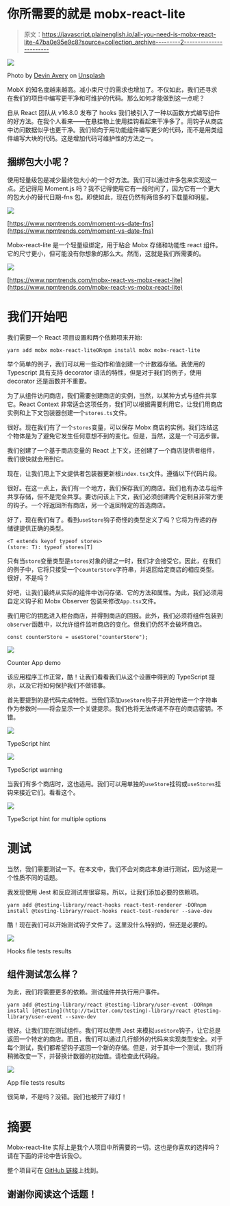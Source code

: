 # 你所需要的就是 mobx-react-lite

> 原文：<https://javascript.plainenglish.io/all-you-need-is-mobx-react-lite-47ba0e95e9c8?source=collection_archive---------2----------------------->

![](img/a569ee13bae043c7596872aab0545edb.png)

Photo by [Devin Avery](https://unsplash.com/@devintavery?utm_source=medium&utm_medium=referral) on [Unsplash](https://unsplash.com?utm_source=medium&utm_medium=referral)

MobX 的知名度越来越高。减小束尺寸的需求也增加了。不仅如此，我们还寻求在我们的项目中编写更干净和可维护的代码。那么如何才能做到这一点呢？

自从 React 团队从 v16.8.0 发布了 hooks 我们被引入了一种以函数方式编写组件的好方法。在我个人看来——在悬挂物上使用挂钩看起来干净多了。用钩子从商店中访问数据似乎也更干净。我们倾向于用功能组件编写更少的代码，而不是用类组件编写大块的代码。这是增加代码可维护性的方法之一。

## 捆绑包大小呢？

使用轻量级包是减少最终包大小的一个好方法。我们可以通过许多包来实现这一点。还记得用 Moment.js 吗？我不记得使用它有一段时间了，因为它有一个更大的包大小的替代日期-fns 包。即使如此，现在仍然有两倍多的下载量和明星。

![](img/8cd42db8e2fe2a2a7ebd6b54147d84f1.png)

[https://www.npmtrends.com/moment-vs-date-fns](https://www.npmtrends.com/moment-vs-date-fns)

Mobx-react-lite 是一个轻量级绑定，用于粘合 Mobx 存储和功能性 react 组件。它的尺寸更小，但可能没有你想象的那么大。然而，这就是我们所需要的。

![](img/399827cd9679cbc8b6126e2e79f87e3b.png)

[https://www.npmtrends.com/mobx-react-vs-mobx-react-lite](https://www.npmtrends.com/mobx-react-vs-mobx-react-lite)

# 我们开始吧

我们需要一个 React 项目设置和两个依赖项来开始:

```
yarn add mobx mobx-react-liteORnpm install mobx mobx-react-lite
```

举个简单的例子，我们可以用一些动作和值创建一个计数器存储。我使用的 Typescript 具有支持 decorator 语法的特性，但是对于我们的例子，使用 decorator 还是函数并不重要。

为了从组件访问商店，我们需要创建商店的实例，当然，以某种方式与组件共享它。React Context 非常适合这项任务，我们可以根据需要利用它。让我们用商店实例和上下文包装器创建一个`stores.ts`文件。

很好。现在我们有了一个`stores`变量，可以保存 Mobx 商店的实例。我们冻结这个物体是为了避免它发生任何意想不到的变化。但是，当然，这是一个可选步骤。

我们创建了一个基于商店变量的 React 上下文，还创建了一个商店提供者组件，我们很快就会用到它。

现在，让我们用上下文提供者包装器更新根`index.tsx`文件。遵循以下代码片段。

很好。在这一点上，我们有一个地方，我们保存我们的商店。我们也有办法与组件共享存储，但不是完全共享。要访问该上下文，我们必须创建两个定制且非常方便的钩子。一个将返回所有商店，另一个返回特定的首选商店。

好了，现在我们有了。看到`useStore`钩子奇怪的类型定义了吗？它将为传递的存储键提供正确的类型。

```
<T extends keyof typeof stores>
(store: T): typeof stores[T]
```

只有当`store`变量类型是`stores`对象的键之一时，我们才会接受它。因此，在我们的例子中，它将只接受一个`counterStore`字符串，并返回给定商店的相应类型。很好，不是吗？

好吧，让我们最终从实际的组件中访问存储、它的方法和属性。为此，我们必须用自定义钩子和 Mobx Observer 包装来修改`App.tsx`文件。

我们用它的钥匙进入柜台商店，并得到商店的回报。此外，我们必须将组件包装到`observer`函数中，以允许组件监听商店的变化。但我们仍然不会破坏商店。

```
const counterStore = useStore("counterStore");
```

![](img/135c682e1269d5d23bc8d13859a31a5d.png)

Counter App demo

该应用程序工作正常，酷！让我们看看我们从这个设置中得到的 TypeScript 提示，以及它将如何保护我们不做错事。

首先要提到的是代码完成特性。当我们添加`useStore`钩子并开始传递一个字符串作为参数时——将会显示一个关键提示。我们也将无法传递不存在的商店密钥。不错。

![](img/ac5c6e94ef6bae287a19bbc4ef7224f3.png)

TypeScript hint

![](img/197bfc89d393ab37167aa5f20dcf8812.png)

TypeScript warning

当我们有多个商店时，这也适用。我们可以用单独的`useStore`挂钩或`useStores`挂钩来接近它们。看看这个。

![](img/6bdcfbd25dbacbb76d1c371f7c2fccef.png)

TypeScript hint for multiple options

# 测试

当然，我们需要测试一下。在本文中，我们不会对商店本身进行测试，因为这是一个性质不同的话题。

我发现使用 Jest 和反应测试库很容易。所以，让我们添加必要的依赖项。

```
yarn add @testing-library/react-hooks react-test-renderer -DORnpm install @testing-library/react-hooks react-test-renderer --save-dev
```

酷！现在我们可以开始测试钩子文件了。这里没什么特别的，但还是必要的。

![](img/2cb9938e559cd46b888b90841ffe73cd.png)

Hooks file tests results

## 组件测试怎么样？

为此，我们将需要更多的依赖。测试组件并执行用户事件。

```
yarn add @testing-library/react @testing-library/user-event -DORnpm install [@testing](http://twitter.com/testing)-library/react @testing-library/user-event --save-dev
```

很好。让我们现在测试组件。我们可以使用 Jest 来模拟`useStore`钩子，让它总是返回一个特定的商店。而且，我们可以通过几行额外的代码来实现类型安全。对于每个测试，我们都希望钩子返回一个新的存储。但是，对于其中一个测试，我们将稍微改变一下，并替换计数器的初始值。请检查此代码段。

![](img/8065a822dda5afab2d682c6e29fb1627.png)

App file tests results

很简单，不是吗？没错。我们也被开了绿灯！

# 摘要

Mobx-react-lite 实际上是我个人项目中所需要的一切。这也是你喜欢的选择吗？请在下面的评论中告诉我😉。

整个项目可在 [GitHub 链接](https://github.com/bohdanbirdie/mobx-react-lite-example)上找到。

## 谢谢你阅读这个话题！